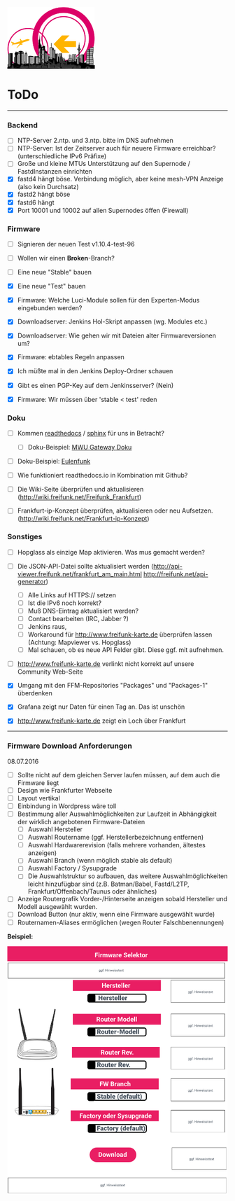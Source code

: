 ![Logo](https://raw.githubusercontent.com/oszilloskop/DiesUndDas/master/images/logo-ffm.png)  

# ToDo

---

### Backend

- [ ] NTP-Server 2.ntp. und 3.ntp. bitte im DNS aufnehmen  
- [ ] NTP-Server: Ist der Zeitserver auch für neuere Firmware erreichbar? (unterschiedliche IPv6 Präfixe)  
- [ ] Große und kleine MTUs Unterstützung auf den Supernode / FastdInstanzen einrichten  
- [x] fastd4 hängt böse. Verbindung möglich, aber keine mesh-VPN Anzeige (also kein Durchsatz)  
- [x] fastd2 hängt böse  
- [x] fastd6 hängt  
- [x] Port 10001 und 10002 auf allen Supernodes öffen (Firewall)  

### Firmware 

- [ ] Signieren der neuen Test v1.10.4-test-96
- [ ] Wollen wir einen **Broken**-Branch?  
- [ ] Eine neue "Stable" bauen  
- [x] Eine neue "Test" bauen  
- [x] Firmware: Welche Luci-Module sollen für den Experten-Modus eingebunden werden?  
- [x] Downloadserver: Jenkins Hol-Skript anpassen (wg. Modules etc.)  
- [x] Downloadserver: Wie gehen wir mit Dateien alter Firmwareversionen um? 
- [x] Firmware: ebtables Regeln anpassen  
- [x] Ich müßte mal in den Jenkins Deploy-Ordner schauen  
- [x] Gibt es einen PGP-Key auf dem Jenkinsserver? (Nein)  
- [x] Firmware: Wir müssen über 'stable < test' reden  


### Doku

- [ ] Kommen [readthedocs](https://docs.readthedocs.io/en/latest/) / [sphinx](http://www.sphinx-doc.org/en/stable/) für uns in Betracht?
  - [ ] Doku-Beispiel: [MWU Gateway Doku](http://gluon-gateway-doku.readthedocs.io/de/latest/index.html)  
 - [ ] Doku-Beispiel: [Eulenfunk](http://eulenfunk.readthedocs.io/en/stable/)  
 - [ ] Wie funktioniert readthedocs.io in Kombination mit Github?  
- [ ] Die Wiki-Seite überprüfen und aktualisieren (http://wiki.freifunk.net/Freifunk_Frankfurt)  
- [ ] Frankfurt-ip-Konzept überprüfen, aktualisieren oder neu Aufsetzen. (http://wiki.freifunk.net/Frankfurt-ip-Konzept)  



### Sonstiges
- [ ] Hopglass als einzige Map aktivieren. Was mus gemacht werden?
- [ ] Die JSON-API-Datei sollte aktualisiert werden (http://api-viewer.freifunk.net/frankfurt_am_main.html http://freifunk.net/api-generator) 
  - [ ] Alle Links auf HTTPS:// setzen
  - [ ] Ist die IPv6 noch korrekt?
  - [ ] Muß DNS-Eintrag aktualisiert werden?
  - [ ] Contact bearbeiten (IRC, Jabber ?)
  - [ ] Jenkins raus, 
  - [ ] Workaround für http://www.freifunk-karte.de überprüfen lassen (Achtung: Mapviewer vs. Hopglass) 
  - [ ] Mal schauen, ob es neue API Felder gibt. Diese ggf. mit aufnehmen.
- [ ] http://www.freifunk-karte.de verlinkt nicht korrekt auf unsere Community Web-Seite  
- [x] Umgang mit den FFM-Repositories "Packages" und "Packages-1" überdenken  
- [x] Grafana zeigt nur Daten für einen Tag an. Das ist unschön  
- [x] http://www.freifunk-karte.de zeigt ein Loch über Frankfurt  


---


### Firmware Download Anforderungen

08.07.2016

- [ ] Sollte nicht auf dem gleichen Server laufen müssen, auf dem auch die Firmware liegt  
- [ ] Design wie Frankfurter Webseite  
- [ ] Layout vertikal 
- [ ] Einbindung in Wordpress wäre toll  
- [ ] Bestimmung aller Auswahlmöglichkeiten zur Laufzeit in Abhängigkeit der wirklich angebotenen Firmware-Dateien   
  - [ ] Auswahl Hersteller  
  - [ ] Auswahl Routername  (ggf. Herstellerbezeichnung entfernen)
  - [ ] Auswahl Hardwarerevision (falls mehrere vorhanden, ältestes anzeigen)  
  - [ ] Auswahl Branch (wenn möglich stable als default)   
  - [ ] Auswahl Factory / Sysupgrade
  - [ ] Die Auswahlstruktur so aufbauen, das weitere Auswahlmöglichkeiten leicht hinzufügbar sind (z.B. Batman/Babel, Fastd/L2TP, Frankfurt/Offenbach/Taunus oder ähnliches)
- [ ] Anzeige Routergrafik Vorder-/Hinterseite anzeigen sobald Hersteller und Modell ausgewählt wurden.
- [ ] Download Button (nur aktiv, wenn eine Firmware ausgewählt wurde)  
- [ ] Routernamen-Aliases ermöglichen (wegen Router Falschbenennungen)

**Beispiel:**  

![Design](https://raw.githubusercontent.com/oszilloskop/DiesUndDas/master/images/fw-downloader-design-01.png)  

